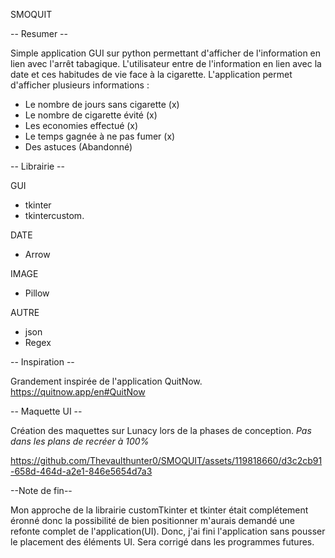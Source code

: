 SMOQUIT

-- Resumer --

Simple application GUI sur python permettant d'afficher de l'information en lien avec l'arrêt tabagique. 
L'utilisateur entre de l'information en lien avec la date et ces habitudes de vie face à la cigarette.
L'application permet d'afficher plusieurs informations :
- Le nombre de jours sans cigarette (x)
- Le nombre de cigarette évité (x)
- Les economies effectué (x)
- Le temps gagnée à ne pas fumer (x)
- Des astuces (Abandonné)

-- Librairie --

GUI 
- tkinter
- tkintercustom.
  
DATE
- Arrow
  
IMAGE
- Pillow
  
AUTRE
- json
- Regex

-- Inspiration --

Grandement inspirée de l'application QuitNow. https://quitnow.app/en#QuitNow

-- Maquette UI --

Création des maquettes sur Lunacy lors de la phases de conception.
*Pas dans les plans de recréer à 100%*

https://github.com/Thevaulthunter0/SMOQUIT/assets/119818660/d3c2cb91-658d-464d-a2e1-846e5654d7a3

--Note de fin--

Mon approche de la librairie customTkinter et tkinter était complétement éronné donc la possibilité de bien
positionner m'aurais demandé une refonte complet de l'application(UI). Donc, j'ai fini l'application sans pousser
le placement des éléments UI. Sera corrigé dans les programmes futures.

